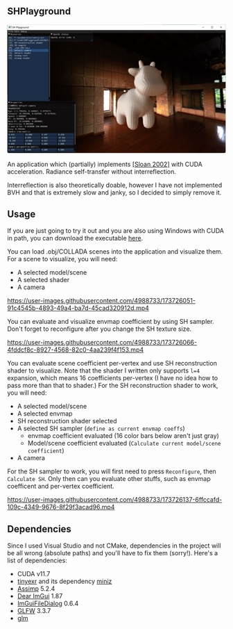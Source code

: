 ## SHPlayground

![Screenshot](screenshots/screenshot.jpg)

An application which (partially) implements [\[Sloan 2002\]](https://jankautz.com/publications/prtSIG02.pdf) with CUDA acceleration. Radiance self-transfer without interreflection.

Interreflection is also theoretically doable, however I have not implemented BVH and that is extremely slow and janky, so I decided to simply remove it. 

## Usage

If you are just going to try it out and you are also using Windows with CUDA in path, you can download the executable [here](https://github.com/42yeah/SHPlayground/releases/).

You can load .obj/COLLADA scenes into the application and visualize them. For a scene to visualize, you will need:

- A selected model/scene
- A selected shader
- A camera

https://user-images.githubusercontent.com/4988733/173726051-91c4545b-4893-49a4-ba7d-45cad320912d.mp4

You can evaluate and visualize envmap coefficient by using SH sampler. Don't forget to reconfigure after you change the SH texture size.

https://user-images.githubusercontent.com/4988733/173726066-4fddcf8c-8927-4568-82c0-4aa239f4f153.mp4

You can evaluate scene coefficient per-vertex and use SH reconstruction shader to visualize. Note that the shader I written only supports `l=4` expansion, which means 16 coefficients per-vertex (I have no idea how to pass more than that to shader.) For the SH reconstruction shader to work, you will need:

- A selected model/scene
- A selected envmap
- SH reconstruction shader selected
- A selected SH sampler (`define as current envmap coeffs`)
    - envmap coefficient evaluated (16 color bars below aren't just gray)
    - Model/scene coefficient evaluated (`Calculate current model/scene coefficient`)
- A camera

For the SH sampler to work, you will first need to press `Reconfigure`, then `Calculate SH`. Only then can you evaluate other stuffs, such as envmap coefficent and per-vertex coefficient.

https://user-images.githubusercontent.com/4988733/173726137-6ffccafd-109c-4349-9676-8f29f3acad96.mp4

## Dependencies

Since I used Visual Studio and not CMake, dependencies in the project will be all wrong (absolute paths) and you'll have to fix them (sorry!). Here's a list of dependencies:

- CUDA v11.7
- [tinyexr](https://github.com/syoyo/tinyexr) and its dependency [miniz](https://github.com/syoyo/tinyexr/tree/master/deps/miniz)
- [Assimp](https://github.com/assimp/assimp) 5.2.4
- [Dear ImGui](https://github.com/ocornut/imgui) 1.87
- [ImGuiFileDialog](https://github.com/aiekick/ImGuiFileDialog) 0.6.4
- [GLFW](https://github.com/glfw/glfw) 3.3.7
- [glm](https://github.com/g-truc/glm)
